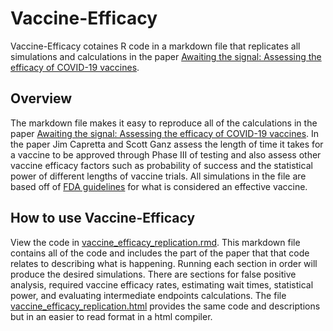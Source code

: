 # Vaccine-Efficacy

Vaccine-Efficacy cotaines R code in a markdown file that replicates all simulations and calculations in the paper [Awaiting the signal: Assessing the efficacy of COVID-19 vaccines](https://www.aei.org/research-products/report/awaiting-the-signal-assessing-the-efficacy-of-covid-19-vaccines/).

## Overview

The markdown file makes it easy to reproduce all of the calculations in the paper [Awaiting the signal: Assessing the efficacy of COVID-19 vaccines](https://www.aei.org/research-products/report/awaiting-the-signal-assessing-the-efficacy-of-covid-19-vaccines/). In the paper Jim Capretta and Scott Ganz assess the length of time it takes for a vaccine to be approved through Phase III of testing and also assess other vaccine efficacy factors such as probability of success and the statistical power of different lengths of vaccine trials. All simulations in the file are based off of [FDA guidelines](https://www.fda.gov/media/139638/download) for what is considered an effective vaccine. 

## How to use Vaccine-Efficacy

View the code in [vaccine_efficacy_replication.rmd](https://github.com/kieran-allsop/Vaccine-Efficacy/blob/master/vaccine_efficacy_replication.Rmd). This markdown file contains all of the code and includes the part of the paper that that code relates to describing what is happening. Running each section in order will produce the desired simulations. There are sections for false positive analysis, required vaccine efficacy rates, estimating wait times, statistical power, and evaluating intermediate endpoints calculations. The file [vaccine_efficacy_replication.html](https://github.com/kieran-allsop/Vaccine-Efficacy/blob/master/vaccine_efficacy_replication.html) provides the same code and descriptions but in an easier to read format in a html compiler.
